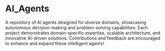 # AI_Agents

A repository of AI agents designed for diverse domains, showcasing autonomous decision-making and problem-solving capabilities. Each project demonstrates domain-specific expertise, scalable architecture, and innovative AI-driven solutions. Contributions and feedback are encouraged to enhance and expand these intelligent agents!
